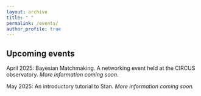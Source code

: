 ```yaml
---
layout: archive
title: " "
permalink: /events/
author_profile: true
---
```


## Upcoming events

April 2025: Bayesian Matchmaking. 
A networking event held at the CIRCUS observatory. *More information coming soon.* 


May 2025: An introductory tutorial to Stan. *More information coming soon.* 
